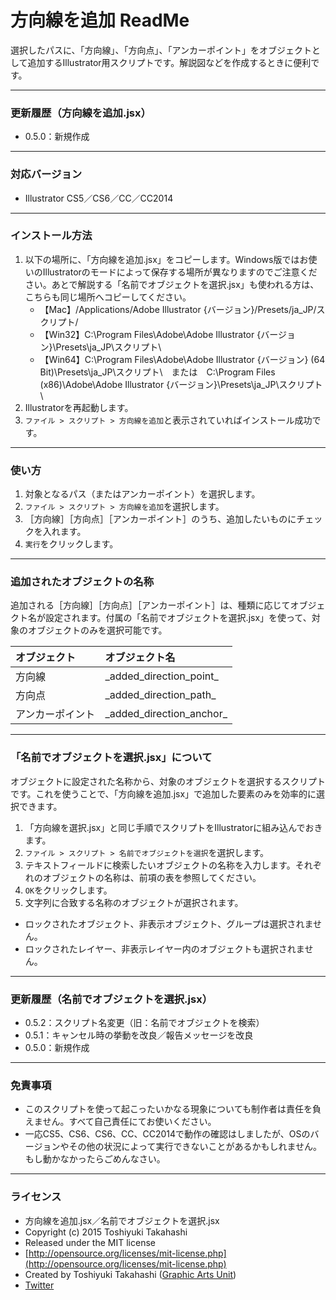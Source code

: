 # 方向線を追加 ReadMe #

選択したパスに、「方向線」、「方向点」、「アンカーポイント」をオブジェクトとして追加するIllustrator用スクリプトです。解説図などを作成するときに便利です。

-----

### 更新履歴（方向線を追加.jsx） ###

* 0.5.0：新規作成

-----

### 対応バージョン ###

* Illustrator CS5／CS6／CC／CC2014

-----

### インストール方法 ###

1. 以下の場所に、「方向線を追加.jsx」をコピーします。Windows版ではお使いのIllustratorのモードによって保存する場所が異なりますのでご注意ください。あとで解説する「名前でオブジェクトを選択.jsx」も使われる方は、こちらも同じ場所へコピーしてください。
	* 【Mac】/Applications/Adobe Illustrator {バージョン}/Presets/ja_JP/スクリプト/
	* 【Win32】C:\Program Files\Adobe\Adobe Illustrator {バージョン}\Presets\ja_JP\スクリプト\
	* 【Win64】C:\Program Files\Adobe\Adobe Illustrator {バージョン} (64 Bit)\Presets\ja_JP\スクリプト\　または　C:\Program Files (x86)\Adobe\Adobe Illustrator {バージョン}\Presets\ja_JP\スクリプト\
2. Illustratorを再起動します。
3. `ファイル > スクリプト > 方向線を追加`と表示されていればインストール成功です。

-----

### 使い方 ###

1. 対象となるパス（またはアンカーポイント）を選択します。
2. `ファイル > スクリプト > 方向線を追加`を選択します。
3. ［方向線］［方向点］［アンカーポイント］のうち、追加したいものにチェックを入れます。
4. `実行`をクリックします。

-----

### 追加されたオブジェクトの名称 ###

追加される［方向線］［方向点］［アンカーポイント］は、種類に応じてオブジェクト名が設定されます。付属の「名前でオブジェクトを選択.jsx」を使って、対象のオブジェクトのみを選択可能です。

| オブジェクト | オブジェクト名 |
|:-----------|:------------|
| 方向線 | \_added\_direction\_point\_ |
| 方向点 | \_added\_direction\_path_ |
| アンカーポイント | \_added\_direction\_anchor\_ |

-----

### 「名前でオブジェクトを選択.jsx」について ###

オブジェクトに設定された名称から、対象のオブジェクトを選択するスクリプトです。これを使うことで、「方向線を追加.jsx」で追加した要素のみを効率的に選択できます。

1. 「方向線を選択.jsx」と同じ手順でスクリプトをIllustratorに組み込んでおきます。
2. `ファイル > スクリプト > 名前でオブジェクトを選択`を選択します。
3. テキストフィールドに検索したいオブジェクトの名称を入力します。それぞれのオブジェクトの名称は、前項の表を参照してください。
4. `OK`をクリックします。
5. 文字列に合致する名称のオブジェクトが選択されます。

* ロックされたオブジェクト、非表示オブジェクト、グループは選択されません。
* ロックされたレイヤー、非表示レイヤー内のオブジェクトも選択されません。

-----

### 更新履歴（名前でオブジェクトを選択.jsx） ###

* 0.5.2：スクリプト名変更（旧：名前でオブジェクトを検索）
* 0.5.1：キャンセル時の挙動を改良／報告メッセージを改良
* 0.5.0：新規作成

-----

### 免責事項 ###

* このスクリプトを使って起こったいかなる現象についても制作者は責任を負えません。すべて自己責任にてお使いください。
* 一応CS5、CS6、CS6、CC、CC2014で動作の確認はしましたが、OSのバージョンやその他の状況によって実行できないことがあるかもしれません。もし動かなかったらごめんなさい。

-----

### ライセンス ###

* 方向線を追加.jsx／名前でオブジェクトを選択.jsx
* Copyright (c) 2015 Toshiyuki Takahashi
* Released under the MIT license
* [http://opensource.org/licenses/mit-license.php](http://opensource.org/licenses/mit-license.php)
* Created by Toshiyuki Takahashi ([Graphic Arts Unit](http://www.graphicartsunit.com/))
* [Twitter](https://twitter.com/gautt)